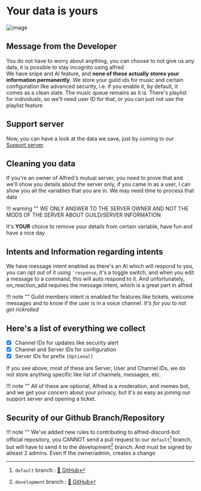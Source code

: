 # Your data is yours 
![image](https://github.com/CyberVarun/AlfredDiscordBot.github.io/blob/main/docs/assets/data-really-yours-correct.png?raw=true)

## Message from the Developer

You do not have to worry about anything, you can choose to not give us any data, it is possible to stay incognito using alfred \
We have snipe and AI feature, and **none of these actually stores your information permanently**. We store your guild ids for music and certain configuration like advanced security, i.e. if you enable it, by default, it comes as a clean slate. The music queue remains as it is. There's playlist for individuals, so we'll need user ID for that, or you can just not use the playlist feature

## Support server
Now, you can have a look at the data we save, just by coming to our [Support server](https://discord.gg/XESZGvjDaT).

## Cleaning you data
If you're an owner of Alfred's mutual server, you need to prove that and we'll show you details about the server only, if you came in as a user, I can show you all the variables that you are in. We may need time to process that data 

!!! warning ""
    WE ONLY ANSWER TO THE SERVER OWNER AND NOT THE MODS OF THE SERVER ABOUT GUILD/SERVER INFORMATION

It's **YOUR** choice to remove your details from certain variable, have fun and have a nice day

## Intents and Information regarding intents

We have message intent enabled as there's an AI which will respond to you, you can opt out of it using `'response`, it's a toggle switch, and when you edit a message to a command, this will auto respond to it. And unfortunately, on_reaction_add requires the message intent, which is a great part in alfred

!!! note ""
    Guild members intent is enabled for features like tickets, welcome messages and to know if the user is in a voice channel. *It's for you to not get rickrolled*

## Here's a list of everything we collect
- [x] Channel IDs for updates like security alert 
- [x] Channel and Server IDs for configuration
- [x] Server IDs for prefix `[Optional]`

If you see above, most of these are Server, User and Channel IDs, we do not store anything specific like list of channels, messages, etc.

!!! note "" 
    All of these are optional, Alfred is a moderation, and memes bot, and we get your concern about your privacy, but it's as easy as joining our support server and opening a ticket.

## Security of our Github Branch/Repository

!!! note ""
    We've added new rules to contributing to alfred-discord-bot official repository, you CANNOT send a pull request to our `default`[^1] branch, but will have to send it to the development[^2] branch. And must be signed by atleast 2 admins. Even If the owner/admin, creates a change

[^1]: `default` branch : [:link: GitHub](https://github.com/AlfredDiscordBot/alfred-discord-bot/tree/default)
[^2]: `development` branch : [:link: GitHub](https://github.com/AlfredDiscordBot/alfred-discord-bot/tree/development) 

